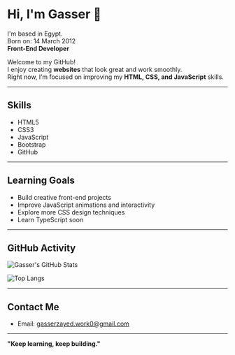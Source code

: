 # Hi, I'm Gasser 👋
I'm based in Egypt.  
Born on: 14 March 2012  
**Front-End Developer**

Welcome to my GitHub!  
I enjoy creating **websites** that look great and work smoothly.  
Right now, I’m focused on improving my **HTML, CSS, and JavaScript** skills.

---

## Skills
- HTML5
- CSS3
- JavaScript
- Bootstrap
- GitHub

---

## Learning Goals
- Build creative front-end projects
- Improve JavaScript animations and interactivity
- Explore more CSS design techniques
- Learn TypeScript soon

---

##  GitHub Activity

![Gasser's GitHub Stats](https://github-readme-stats.vercel.app/api?username=gasserdev&show_icons=true&theme=tokyonight)

![Top Langs](https://github-readme-stats.vercel.app/api/top-langs/?username=gasserdev&layout=compact&theme=tokyonight)

---

## Contact Me
- Email: gasserzayed.work0@gmail.com

---

**"Keep learning, keep building."**
